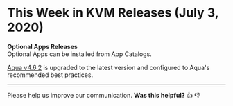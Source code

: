 # This Week in KVM Releases (July 3, 2020)

**Optional Apps Releases**  
Optional Apps can be installed from App Catalogs.

[Aqua v4.6.2](https://github.com/giantswarm/aqua-app/blob/master/CHANGELOG.md#v462-2020-07-02) is upgraded to the latest version and configured to Aqua's recommended best practices.

---

Please help us improve our communication. **Was this helpful?** :thumbsup: :thumbsdown:
